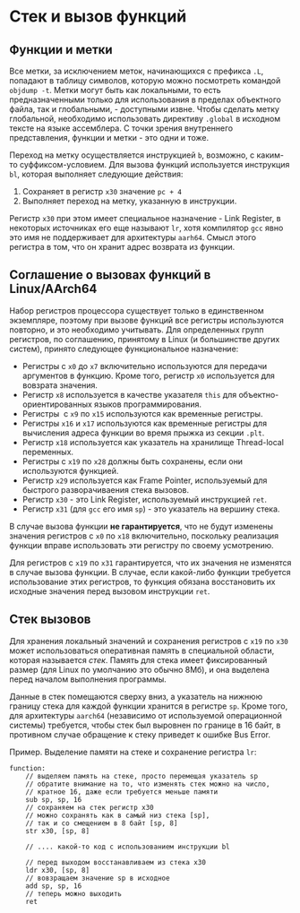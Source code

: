 # Стек и вызов функций

## Функции и метки

Все метки, за исключением меток, начинающихся с префикса `.L`, попадают в таблицу символов, которую можно посмотреть командой `objdump -t`. Метки могут быть как локальными, то есть предназначенными только для использования в пределах объектного файла, так и глобальными, - доступными извне. Чтобы сделать метку глобальной, необходимо использовать директиву `.global` в исходном тексте на языке ассемблера. С точки зрения внутреннего представления, функции и метки - это одни и тоже.

Переход на метку осуществляется инструкцией `b`, возможно, с каким-то суффиксом-условием. Для вызова функций используется инструкция `bl`, которая выполняет следующие действия:

1. Сохраняет в регистр `x30` значение `pc + 4`
2. Выполняет переход на метку, указанную в инструкции.

Регистр `x30` при этом имеет специальное назначение - Link Register, в некоторых источниках его еще называют `lr`, хотя компилятор `gcc` явно это имя не поддерживает для архитектуры `aarh64`. Смысл этого регистра в том, что он хранит адрес возврата из функции.

## Соглашение о вызовах функций в Linux/AArch64

Набор регистров процессора существует только в единственном экземпляре, поэтому при вызове функций все регистры используются повторно, и это необходимо учитывать. Для определенных групп регистров, по соглашению, принятому в Linux (и большинстве других систем), принято следующее функциональное назначение:

* Регистры с `x0` до `x7` включительно используются для передачи аргументов в функцию. Кроме того, регистр `x0` используется для вовзрата значения. 
* Регистр `x8` используется в качестве указателя `this` для объектно-ориентированных языков программирования.
* Регистры  c `x9` по `x15` используются как временные регистры.
* Регистры `x16` и `x17` используются как временные регистры для вычисления адреса функции во время прыжка из секции `.plt`. 
* Регистр `x18` используется как указатель на хранилище Thread-local переменных.
* Регистры с `x19` по `x28` должны быть сохранены, если они используются функцией.
* Регистр `x29` используется как Frame Pointer, используемый для быстрого разворачиваения стека вызовов.
* Регистр `x30` - это Link Register, используемый инструкцией `ret`.
* Регистр `x31` (для `gcc` его имя `sp`) - это указатель на вершину стека.

В случае вызова функции **не гарантируется**, что не будут изменены значения регистров с `x0` по `x18` включительно, поскольку реализация функции вправе использовать эти регистру по своему усмотрению.

Для регистров с `x19` по `x31` гарантируется, что их значения не изменятся в случае вызова функции. В случае, если какой-либо функции требуется использование этих регистров, то функция обязана восстановить их исходные значения перед вызовом инструкции `ret`.

## Стек вызовов

Для хранения локальный значений и сохранения регистров с `x19` по `x30` может использоваться оперативная память в специальной области, которая называется *стек*. Память для стека имеет фиксированный размер (для Linux по умолчанию это обычно 8Мб), и она выделена перед началом выполнения программы.

Данные в стек помещаются сверху вниз, а указатель на нижнюю границу стека для каждой функции хранится в регистре `sp`. Кроме того, для архитектуры `aarch64` (независимо от используемой операционной системы) требуется, чтобы стек был выровнен по границе в 16 байт, в противном случае обращение к стеку приведет к ошибке Bus Error.

Пример. Выделение памяти на стеке и сохранение регистра `lr`:

```assembly
function:
    // выделяем память на стеке, просто перемещая указатель sp
    // обратите внимание на то, что изменять стек можно на число,
    // кратное 16, даже если требуется меньше памяти
    sub sp, sp, 16
    // сохраняем на стек регистр x30
    // можно сохранять как в самый низ стека [sp],
    // так и со смещением в 8 байт [sp, 8]
    str x30, [sp, 8]
    
    // .... какой-то код с использованием инструкции bl
    
    // перед выходом восстанавливаем из стека x30
    ldr x30, [sp, 8]
    // вовзращаем значение sp в исходное
    add sp, sp, 16
    // теперь можно выходить
    ret
```

